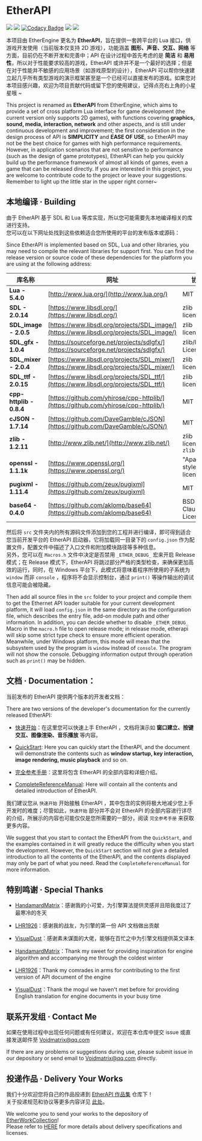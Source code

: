 # EtherAPI
[![](https://img.shields.io/github/stars/VoidmatrixHeathcliff/EtherEngine.svg?style=flat&labelColor=e49e61)](https://github.com/VoidmatrixHeathcliff/EtherEngine/stargazers)
[![](https://img.shields.io/github/forks/VoidmatrixHeathcliff/EtherEngine.svg?style=flat&labelColor=e49e61)](https://github.com/VoidmatrixHeathcliff/EtherEngine/network/members)
[![Codacy Badge](https://app.codacy.com/project/badge/Grade/b2761c92b96e4125a5dbc9d681c54cf4)](https://www.codacy.com/gh/VoidmatrixHeathcliff/EtherEngine/dashboard?utm_source=github.com&amp;utm_medium=referral&amp;utm_content=VoidmatrixHeathcliff/EtherEngine&amp;utm_campaign=Badge_Grade)
[![](https://img.shields.io/github/contributors/VoidmatrixHeathcliff/EtherEngine)](https://github.com/VoidmatrixHeathcliff/EtherEngine/graphs/contributors)
![](https://img.shields.io/github/commit-activity/m/VoidmatrixHeathcliff/EtherEngine)

本项目由 EtherEngine 更名为 **EtherAPI**，旨在提供一套跨平台的 Lua 接口，供游戏开发使用（当前版本仅支持 2D 游戏），功能涵盖 **图形、声音、交互、网络** 等方面，目前仍在不断开发和完善中；API 在设计过程中首先考虑的是 **简洁** 和 **易用性**，所以对于性能要求较高的游戏，EtherAPI 或许并不是一个最好的选择；但是在对于性能并不敏感的应用场景（如游戏原型的设计），EtherAPI 可以帮你快速建立起几乎所有类型游戏的演示框架甚至是一个已经可以直接发布的游戏。如果您对本项目感兴趣，欢迎为项目贡献代码或留下您的使用建议，记得点亮右上角的小星星哦 ~  

This project is renamed as **EtherAPI** from EtherEngine, which aims to provide a set of cross platform Lua interface for game development (the current version only supports 2D games), with functions covering **graphics, sound, media, interaction, network** and other aspects, and is still under continuous development and improvement; the first consideration in the design process of API is **SIMPLICITY** and **EASE OF USE**, so EtherAPI may not be the best choice for games with high performance requirements. However, in application scenarios that are not sensitive to performance (such as the design of game prototypes), EtherAPI can help you quickly build up the performance framework of almost all kinds of games, even a game that can be released directly. If you are interested in this project, you are welcome to contribute code to the project or leave your suggestions. Remember to light up the little star in the upper right corner~

## 本地编译 · Building

由于 EtherAPI 基于 SDL 和 Lua 等库实现，所以您可能需要先本地编译相关的库进行支持。  
您可以在以下网址处找到这些依赖适合您所使用的平台的发布版本或源码： 

Since EtherAPI is implemented based on SDL, Lua and other libraries, you may need to compile the relevant libraries for support first.
You can find the release version or source code of these dependencies for the platform you are using at the following address:   

|库名称|网址|协议|
|----|----|----|
| **Lua - 5.4.0**|[http://www.lua.org/](http://www.lua.org/)  | MIT |
|**SDL - 2.0.14**|[https://www.libsdl.org/](https://www.libsdl.org/)  | zlib license |
|**SDL_image - 2.0.5**|[https://www.libsdl.org/projects/SDL_image/](https://www.libsdl.org/projects/SDL_image/)  | zlib license |
|**SDL_gfx - 1.0.4**|[https://sourceforge.net/projects/sdlgfx/](https://sourceforge.net/projects/sdlgfx/)  | zlib/libpng License |
|**SDL_mixer - 2.0.4**|[https://www.libsdl.org/projects/SDL_mixer/](https://www.libsdl.org/projects/SDL_mixer/)  | zlib license |
|**SDL_ttf - 2.0.15**|[https://www.libsdl.org/projects/SDL_ttf/](https://www.libsdl.org/projects/SDL_ttf/)  | zlib license |
|**cpp-httplib - 0.8.4**|[https://github.com/yhirose/cpp-httplib/](https://github.com/yhirose/cpp-httplib/)  | MIT |
|**cJSON - 1.7.14**|[https://github.com/DaveGamble/cJSON](https://github.com/DaveGamble/cJSON/)  | MIT |
|**zlib - 1.2.11**|[http://www.zlib.net/](http://www.zlib.net/)  | zlib license in ```zlib.h``` |
|**openssl - 1.1.1k**|[https://www.openssl.org/](https://www.openssl.org/)  | "Apache-style license" |
|**pugixml - 1.11.4**|[https://github.com/zeux/pugixml](https://github.com/zeux/pugixml)  | MIT |
|**base64 - 0.4.0**|[https://github.com/aklomp/base64](https://github.com/aklomp/base64)  | BSD-2-Clause License |

然后将 `src` 文件夹内的所有源码文件添加到您的工程并进行编译，即可得到适合您当前开发平台的 EtherAPI 启动器，它将加载同一目录下的 `config.json` 作为配置文件，配置文件中描述了入口文件和附加模块路径等多种信息。  
另外，您可以在 `Macros.h` 文件中决定是否禁用 `_ETHER_DEBUG_` 宏来开启 Release 模式；在 Release 模式下，EtherAPI 将跳过部分严格的类型检查，来确保更加高效的运行，同时，在 Windows 平台下，此模式将意味着程序所使用的子系统为 `window` 而非 `console` ，程序将不会显示控制台，通过 `print()` 等操作输出的调试信息可能会被隐藏。

Then add all source files in the `src` folder to your project and compile them to get the Ethernet API loader suitable for your current development platform, it will load `config.json` in the same directory as the configuration file, which describes the entry file, add-on module path and other information.
In addition, you can decide whether to disable `_ETHER_DEBUG_` Macro in the `macro.h` file to open release mode; in release mode, etherapi will skip some strict type check to ensure more efficient operation. Meanwhile, under Windows platform, this mode will mean that the subsystem used by the program is `window` instead of `console`. The program will not show the console. Debugging information output through operation such as `print()` may be hidden.

## 文档 · Documentation：

当前发布的 EtherAPI 提供两个版本的开发者文档： 

There are two versions of the developer's documentation for the currently released EtherAPI:

+ [快速开始](docs/quick-start.md)：在这里您可以快速上手 EtherAPI ，文档将演示如 **窗口建立、按键交互、图像渲染、音乐播放** 等内容。  
+ [QuickStart](docs/quick-start_en.md): Here you can quickly start the EtherAPI, and the document will demonstrate the contents such as **window startup, key interaction, image rendering, music playback** and so on.

+ [完全参考手册](docs/index.md)：这里将包含 EtherAPI 的全部内容和详细介绍。  
+ [CompleteReferenceManual](docs/index.md): Here will contain all the contents and detailed introduction of EtherAPI.

我们建议您从 `快速开始` 开始接触 EtherAPI ，其中包含的实例将极大地减少您上手开发时的难度；尽管如此，`快速开始` 部分并不会对 EtherAPI 的全部内容进行详尽的介绍，所展示的内容也可能仅仅是您所需要的一部分，阅读 `完全参考手册` 来获取更多内容。

We suggest that you start to contact the EtherAPI from the `QuickStart`, and the examples contained in it will greatly reduce the difficulty when you start the development. However, the `QuickStart` section will not give a detailed introduction to all the contents of the EtherAPI, and the contents displayed may only be part of what you need. Read the `CompleteReferenceManual` for more information.

## 特别鸣谢 · Special Thanks

+ [HandamardMatrix](https://github.com/HandamardMatrix)：感谢我的小可爱，为引擎算法提供灵感并且陪我度过了最寒冷的冬天
+ [LHR1926](https://github.com/LHR1926)：感谢我的战友，为引擎的第一份 API 文档做出贡献
+ [VisualDust](https://github.com/VisualDust)：感谢素未谋面的大佬，能够在百忙之中为引擎文档提供英文译本

+ [HandamardMatrix](https://github.com/HandamardMatrix)：Thank my sweet for providing inspiration for engine algorithm and accompanying me through the coldest winter
+ [LHR1926](https://github.com/LHR1926)：Thank my comrades in arms for contributing to the first version of API document of the engine
+ [VisualDust](https://github.com/VisualDust)：Thank the mogul we haven't met before for providing English translation for engine documents in your busy time

## 联系开发组 · Contact Me

如果在使用过程中出现任何问题或有任何建议，欢迎在本仓库中提交 issue 或直接发送邮件至 Voidmatrix@qq.com

If there are any problems or suggestions during use, please submit issue in our depository or send email to Voidmatrix@qq.com directly.

## 投递作品 · Delivery Your Works

我们十分欢迎您将自己的作品投递到 [EtherAPI 作品集](https://github.com/VoidmatrixHeathcliff/EtherWorkCollection) 仓库下！  
关于投递规范和协议等更多内容详见 [此处](https://github.com/VoidmatrixHeathcliff/EtherWorkCollection/blob/main/README.md)。

We welcome you to send your works to the depository of [EtherWorkCollection](https://github.com/VoidmatrixHeathcliff/EtherWorkCollection)!  
Please refer to [HERE](https://github.com/VoidmatrixHeathcliff/EtherWorkCollection/blob/main/README.md) for more details about delivery specifications and licenses.
